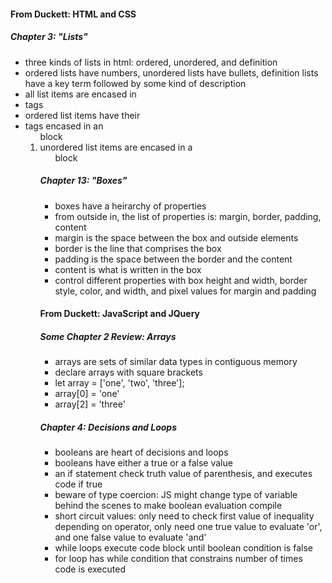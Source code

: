 
#### From Duckett: HTML and CSS


##### Chapter 3: "Lists"
- three kinds of lists in html: ordered, unordered, and definition
- ordered lists have numbers, unordered lists have bullets, definition lists have a key term followed by some kind of description
- all list items are encased in <li> tags
- ordered list items have their <li> tags encased in an <ol> block
- unordered list items are encased in a <ul> block


##### Chapter 13: "Boxes"
- boxes have a heirarchy of properties
- from outside in, the list of properties is: margin, border, padding, content
- margin is the space between the box and outside elements
- border is the line that comprises the box
- padding is the space between the border and the content
- content is what is written in the box
- control different properties with box height and width, border style, color, and width, and pixel values for margin and padding


#### From Duckett: JavaScript and JQuery


##### Some Chapter 2 Review: Arrays
- arrays are sets of similar data types in contiguous memory
- declare arrays with square brackets
- let array = ['one', 'two', 'three'];
- array[0] = 'one'
- array[2] = 'three'


##### Chapter 4: Decisions and Loops
- booleans are heart of decisions and loops
- booleans have either a true or a false value
- an if statement check truth value of parenthesis, and executes code if true
- beware of type coercion: JS might change type of variable behind the scenes to make boolean evaluation compile
- short circuit values: only need to check first value of inequality depending on operator, only need one true value to evaluate 'or', and one false value to evaluate 'and'
- while loops execute code block until boolean condition is false
- for loop has while condition that constrains number of times code is executed